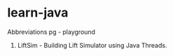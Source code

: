 # learn-java
Abbreviations
pg - playground

1. LiftSim - Building Lift Simulator using Java Threads.